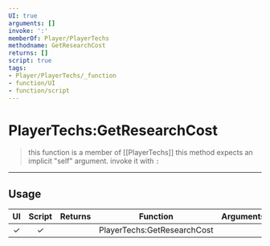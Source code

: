```yaml
---
UI: true
arguments: []
invoke: ':'
memberOf: Player/PlayerTechs
methodname: GetResearchCost
returns: []
script: true
tags:
- Player/PlayerTechs/_function
- function/UI
- function/script
---
```

# PlayerTechs:GetResearchCost
> this function is a member of [[PlayerTechs]]
> this method expects an implicit "self" argument. invoke it with `:`
-----
## Usage
|  UI | Script | Returns | Function | Arguments |
|:---:|:------:|-------:|:--------:|:---------|
|✓|✓||PlayerTechs:GetResearchCost||
